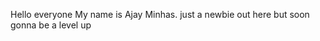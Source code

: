 Hello everyone My name is Ajay Minhas. 
just a newbie out here but soon gonna be a level up 

<!---
MinhasAJ/MinhasAJ is a ✨ special ✨ repository because its `README.md` (this file) appears on your GitHub profile.
You can click the Preview link to take a look at your changes.
--->
